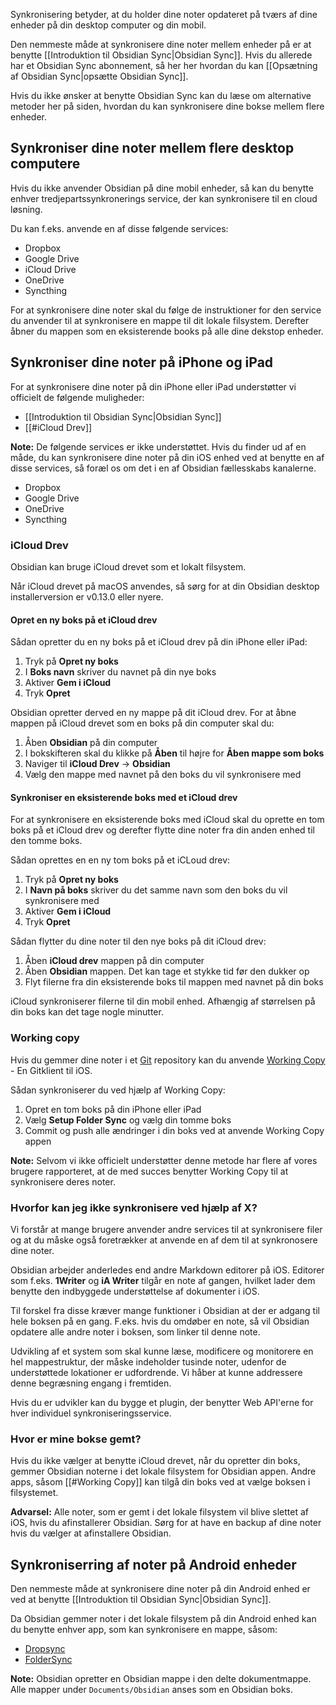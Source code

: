 
Synkronisering betyder, at du holder dine noter opdateret på tværs af dine enheder på din desktop computer og din mobil.

Den nemmeste måde at synkronisere dine noter mellem enheder på er at benytte [[Introduktion til Obsidian Sync|Obsidian Sync]]. Hvis du allerede har et Obsidian Sync abonnement, så her her hvordan du kan [[Opsætning af Obsidian Sync|opsætte Obsidian Sync]].

Hvis du ikke ønsker at benytte Obsidian Sync kan du læse om alternative metoder her på siden, hvordan du kan synkronisere dine bokse mellem flere enheder.

## Synkroniser dine noter mellem flere desktop computere

Hvis du ikke anvender Obsidian på dine mobil enheder, så kan du benytte enhver tredjepartssynkronerings service, der kan synkronisere til en cloud løsning.

Du kan f.eks. anvende en af disse følgende services:
- Dropbox
- Google Drive
- iCloud Drive
- OneDrive
- Syncthing

For at synkronisere dine noter skal du følge de instruktioner for den service du anvender til at synkronisere en mappe til dit lokale filsystem. Derefter åbner du mappen som en eksisterende books på alle dine dekstop enheder.

## Synkroniser dine noter på iPhone og iPad

For at synkronisere dine noter på din iPhone eller iPad understøtter vi officielt de følgende muligheder:

- [[Introduktion til Obsidian Sync|Obsidian Sync]]
- [[#iCloud Drev]]

**Note:** De følgende services er ikke understøttet. Hvis du finder ud af en måde, du kan synkronisere dine noter på din iOS enhed ved at benytte en af disse services, så foræl os om det i en af Obsidian fællesskabs kanalerne.

- Dropbox
- Google Drive
- OneDrive
- Syncthing

### iCloud Drev

Obsidian kan bruge iCloud drevet som et lokalt filsystem.

Når iCloud drevet på macOS anvendes, så sørg for at din Obsidian desktop installerversion er v0.13.0 eller nyere.

#### Opret en ny boks på et iCloud drev

Sådan opretter du en ny boks på et iCloud drev på din iPhone eller iPad:

1. Tryk på **Opret ny boks**
2. I **Boks navn** skriver du navnet på din nye boks
3. Aktiver **Gem i iCloud**
4. Tryk **Opret**

Obsidian opretter derved en ny mappe på dit iCloud drev. For at åbne mappen på iCloud drevet som en boks på din computer skal du:

1. Åben **Obsidian** på din computer
2. I bokskifteren skal du klikke på **Åben** til højre for **Åben mappe som boks**
3. Naviger til **iCloud Drev** -> **Obsidian**
4. Vælg den mappe med navnet på den boks du vil synkronisere med

#### Synkroniser en eksisterende boks med et iCloud drev

For at synkronisere en eksisterende boks med iCloud skal du oprette en tom boks på et iCloud drev og derefter flytte dine noter fra din anden enhed til den tomme boks.

Sådan oprettes en en ny tom boks på et iCLoud drev:

1. Tryk på **Opret ny boks**
2. I **Navn på boks** skriver du det samme navn som den boks du vil synkronisere med
3. Aktiver **Gem i iCloud**
4. Tryk **Opret**

Sådan flytter du dine noter til den nye boks på dit iCloud drev:

1. Åben **iCloud drev** mappen på din computer
2. Åben **Obsidian** mappen. Det kan tage et stykke tid før den dukker op
3. Flyt filerne fra din eksisterende boks til mappen med navnet på din boks

iCloud synkroniserer filerne til din mobil enhed. Afhængig af størrelsen på din boks kan det tage nogle minutter. 

### Working copy

Hvis du gemmer dine noter i et [Git](https://git-scm.com/) repository kan du anvende [Working Copy](https://apps.apple.com/us/app/working-copy-git-client/id896694807) - En Gitklient til iOS.

Sådan synkroniserer du ved hjælp af Working Copy:

1. Opret en tom boks på din iPhone eller iPad
2. Vælg **Setup Folder Sync** og vælg din tomme boks
3. Commit og push alle ændringer i din boks ved at anvende Working Copy appen

**Note:** Selvom vi ikke officielt understøtter denne metode har flere af vores brugere rapporteret, at de med succes benytter Working Copy til at synkronisere deres noter.

### Hvorfor kan jeg ikke synkronisere ved hjælp af X?

Vi forstår at mange brugere anvender andre services til at synkronisere filer og at du måske også foretrækker at anvende en af dem til at synkronosere dine noter.

Obsidian arbejder anderledes end andre Markdown editorer på iOS. Editorer som f.eks. **1Writer** og **iA Writer** tilgår en note af gangen, hvilket lader dem benytte den indbyggede understøttelse af dokumenter i iOS.

Til forskel fra disse kræver mange funktioner i Obsidian at der er adgang til hele boksen på en gang. F.eks. hvis du omdøber en note, så vil Obsidian opdatere alle andre noter i boksen, som linker til denne note.

Udvikling af et system som skal kunne læse, modificere og monitorere en hel mappestruktur, der måske indeholder tusinde noter, udenfor de understøttede lokationer er udfordrende. Vi håber at kunne addressere denne begræsning engang i fremtiden.

Hvis du er udvikler kan du bygge et plugin, der benytter Web API'erne for hver individuel synkroniseringsservice.

### Hvor er mine bokse gemt?

Hvis du ikke vælger at benytte iCloud drevet, når du opretter din boks, gemmer Obsidian noterne i det lokale filsystem for Obsidian appen. Andre apps, såsom [[#Working Copy]] kan tilgå din boks ved at vælge boksen i filsystemet.

**Advarsel:** Alle noter, som er gemt i det lokale filsystem vil blive slettet af iOS, hvis du afinstallerer Obsidian. Sørg for at have en backup af dine noter hvis du vælger at afinstallere Obsidian.

## Synkroniserring af noter på Android enheder

Den nemmeste måde at synkronisere dine noter på din Android enhed er ved at benytte [[Introduktion til Obsidian Sync|Obsidian Sync]].

Da Obsidian gemmer noter i det lokale filsystem på din Android enhed kan du benytte enhver app, som kan synkronisere en mappe, såsom:

- [Dropsync](https://play.google.com/store/apps/details?id=com.ttxapps.dropsync)
- [FolderSync](https://play.google.com/store/apps/details?id=dk.tacit.android.foldersync.lite)

**Note:** Obsidian opretter en Obsidian mappe i den delte dokumentmappe. Alle mapper under `Documents/Obsidian` anses som en Obsidian boks.
